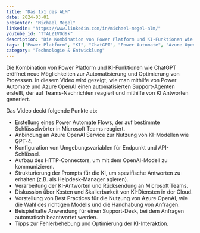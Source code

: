 ```yaml
---
title: "Das 1x1 des ALM"
date: 2024-03-01
presenter: "Michael Megel"
linkedin: "https://www.linkedin.com/in/michael-megel-alm/"
youtube_id: "TTALZ1VOd9k"
description: "Die Kombination von Power Platform und KI-Funktionen wie ChatGPT eröffnet neue Möglichkeiten zur Automatisierung und Optimierung von Prozessen. In diesem Video wird gezeigt, wie man mithilfe von Power Automate und Azure OpenAI einen automatisierten Support-Agenten erstellt, der auf Teams-Nachrichten reagiert und mithilfe von KI Antworten generiert."
tags: ["Power Platform", "KI", "ChatGPT", "Power Automate", "Azure OpenAI", "Teams", "Automatisierung", "Support-Agent"]
category: "Technologie & Entwicklung"
---
```

Die Kombination von Power Platform und KI-Funktionen wie ChatGPT eröffnet neue Möglichkeiten zur Automatisierung und Optimierung von Prozessen. In diesem Video wird gezeigt, wie man mithilfe von Power Automate und Azure OpenAI einen automatisierten Support-Agenten erstellt, der auf Teams-Nachrichten reagiert und mithilfe von KI Antworten generiert.

Das Video deckt folgende Punkte ab:
- Erstellung eines Power Automate Flows, der auf bestimmte Schlüsselwörter in Microsoft Teams reagiert.
- Anbindung an Azure OpenAI Service zur Nutzung von KI-Modellen wie GPT-4.
- Konfiguration von Umgebungsvariablen für Endpunkt und API-Schlüssel.
- Aufbau des HTTP-Connectors, um mit dem OpenAI-Modell zu kommunizieren.
- Strukturierung der Prompts für die KI, um spezifische Antworten zu erhalten (z.B. als Helpdesk-Manager agieren).
- Verarbeitung der KI-Antworten und Rücksendung an Microsoft Teams.
- Diskussion über Kosten und Skalierbarkeit von KI-Diensten in der Cloud.
- Vorstellung von Best Practices für die Nutzung von Azure OpenAI, wie die Wahl des richtigen Modells und die Handhabung von Anfragen.
- Beispielhafte Anwendung für einen Support-Desk, bei dem Anfragen automatisch beantwortet werden.
- Tipps zur Fehlerbehebung und Optimierung der KI-Interaktion.